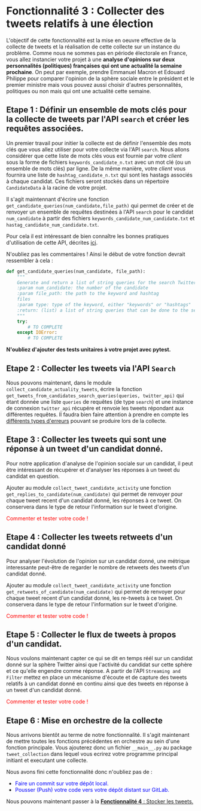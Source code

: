# Fonctionnalité 3 : Collecter des tweets relatifs à une élection


L'objectif de cette fonctionnalité est la mise en oeuvre effective de la collecte de tweets et la réalisation de cette collecte sur un instance du problème. Comme nous ne sommes pas en période électorale en France, vous allez instancier votre projet à une **analyse d'opinions sur deux personnalités (politiques) françaises qui ont une actualité la semaine prochaine**. On peut par exemple, prendre Emmanuel Macron et Edouard Philippe pour comparer l'opinion de la sphère sociale entre le président et le premier ministre mais vous pouvez aussi choisir d'autres personnalités, politiques ou non mais qui ont une actualité  cette semaine.


## Etape 1 : Définir un ensemble de mots clés pour la collecte de tweets par l'API `search` et créer les requêtes associées.

Un premier travail pour initier la collecte est de définir l'ensemble des mots clés que vous allez utiliser pour votre collecte via l'API `search`. Nous allons considérer que cette liste de mots clés vous est fournie par votre *client* sous la forme de fichiers `keywords_candidate_n.txt` avec un mot clé (ou un ensemble de mots clés) par ligne. De la même manière, votre *client* vous fournira une liste de `hashtag_candidate_n.txt` qui sont les hastags associés à chaque candidat. 
Ces fichiers seront stockés dans un répertoire `CandidateData` à la racine de votre projet. 

Il s'agit maintennant d'écrire une fonction `get_candidate_queries(num_candidate,file_path)` qui permet de créer et de renvoyer un ensemble de requêtes destinées à l'API `search` pour le candidat `num_candidate` à partir des fichiers `keywords_candidate_num_candidate.txt` et `hastag_candidate_num_candidate.txt`.

Pour cela il est intéressant de bien connaître les bonnes pratiques d'utilisation de cette API, décrites [ici](https://developer.twitter.com/en/docs/tweets/search/guides/standard-operators.html).

N'oubliez pas les commentaires ! Ainsi le début de votre fonction devrait ressembler à cela :

```PYTHON
def get_candidate_queries(num_candidate, file_path):
    """
    Generate and return a list of string queries for the search Twitter API from the file file_path_num_candidate.txt
    :param num_candidate: the number of the candidate
    :param file_path: the path to the keyword and hashtag 
    files
    :param type: type of the keyword, either "keywords" or "hashtags"
    :return: (list) a list of string queries that can be done to the search API independently
    """
    try:
        # TO COMPLETE
    except IOError:
        # TO COMPLETE

```


**N'oubliez d'ajouter des tests unitaires à votre projet avec pytest.**


## Etape 2 : Collecter les tweets via l'API `Search`

Nous pouvons maintenant, dans le module `collect_candidate_actuality_tweets`,  écrire la fonction `get_tweets_from_candidates_search_queries(queries, twitter_api)` qui étant donnée une liste `queries` de requêtes (de type `search`) et une instance de connexion `twitter_api` récupére et renvoie les tweets répondant aux différentes requêtes.
Il faudra bien faire attention à prendre en compte les [différents types d'erreurs](http://docs.tweepy.org/en/v3.6.0/api.html#tweepy-error-exceptions) pouvant se produire lors de la collecte.


## Etape 3 : Collecter les tweets qui sont une réponse à un tweet d'un candidat donné.

Pour notre application d'analyse de l'opinion sociale sur un candidat, il peut être intéressant de récupérer et d'analyser les réponses à un tweet du candidat en question.

Ajouter au module `collect_tweet_candidate_activity` une fonction `get_replies_to_candidate(num_candidate)` qui permet de renvoyer pour chaque tweet recent d'un candidat donné, les réponses à ce tweet. On conservera dans le type de retour l'information sur le tweet d'origine.
 
<span style='color:red'>Commenter et tester votre code !</span>

## Etape 4 : Collecter les tweets retweets d'un candidat donné

Pour analyser l'évolution de l'opinion sur un candidat donné, une métrique interessante peut-être de regarder le nombre de retweets des tweets d'un candidat donné.

Ajouter au module `collect_tweet_candidate_activity` une fonction `get_retweets_of_candidate(num_candidate)` qui permet de renvoyer pour chaque tweet recent d'un candidat donné, les re-tweets à ce tweet. On conservera dans le type de retour l'information sur le tweet d'origine.

<span style='color:red'>Commenter et tester votre code !</span>

## Etape 5 : Collecter le flux de tweets à propos d'un candidat.

Nous voulons maintenant capter ce qui se dit en temps réél sur un candidat donné sur la sphère Twitter ainsi que l'activité du candidat sur cette sphère et ce qu'elle engendre comme réponse. A partir de l'API `Streaming and Filter` mettez en place un mécanisme d'écoute et de capture des tweets relatifs à un candidat donné en continu ainsi que des tweets en réponse à un tweet d'un candidat donné.

<span style='color:red'>Commenter et tester votre code !</span>

## Etape 6  : Mise en orchestre de la collecte

Nous arrivons bientôt au terme de notre fonctionnalité. Il s'agit maintenant de mettre toutes les fonctions précédentes en orchestre au sein d'une fonction principale. Vous ajouterez donc un fichier `__main__.py` au package `tweet_collection` dans lequel vous ecrirez votre programme principal initiant et executant une collecte.


Nous avons fini cette fonctionnalité donc n'oubliez pas de : 

+ <span style='color:blue'>Faire un commit sur votre dépôt local.</span> 
+ <span style='color:blue'>Pousser (Push) votre code vers votre dépôt distant sur GitLab.</span> 


Nous pouvons maintenant passer à la [**Fonctionnalité 4** : Stocker les tweets.](./S1_twitterstorage.md)















